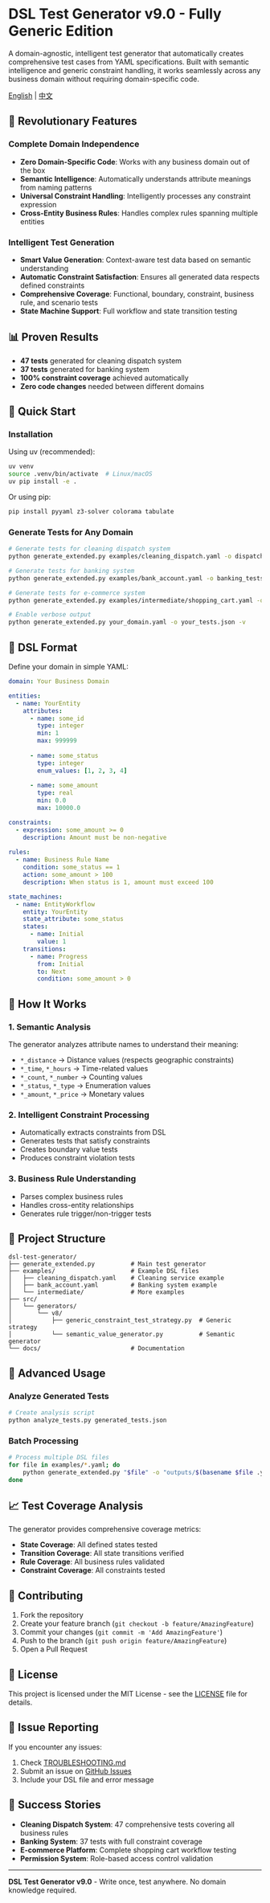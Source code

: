 # DSL Test Generator v9.0 - Fully Generic Edition

A domain-agnostic, intelligent test generator that automatically creates comprehensive test cases from YAML specifications. Built with semantic intelligence and generic constraint handling, it works seamlessly across any business domain without requiring domain-specific code.

[English](README.md) | [中文](README_zh.md)

## 🚀 Revolutionary Features

### Complete Domain Independence
- **Zero Domain-Specific Code**: Works with any business domain out of the box
- **Semantic Intelligence**: Automatically understands attribute meanings from naming patterns
- **Universal Constraint Handling**: Intelligently processes any constraint expression
- **Cross-Entity Business Rules**: Handles complex rules spanning multiple entities

### Intelligent Test Generation
- **Smart Value Generation**: Context-aware test data based on semantic understanding
- **Automatic Constraint Satisfaction**: Ensures all generated data respects defined constraints
- **Comprehensive Coverage**: Functional, boundary, constraint, business rule, and scenario tests
- **State Machine Support**: Full workflow and state transition testing

## 📊 Proven Results

- **47 tests** generated for cleaning dispatch system
- **37 tests** generated for banking system
- **100% constraint coverage** achieved automatically
- **Zero code changes** needed between different domains

## 🎯 Quick Start

### Installation

Using uv (recommended):
```bash
uv venv
source .venv/bin/activate  # Linux/macOS
uv pip install -e .
```

Or using pip:
```bash
pip install pyyaml z3-solver colorama tabulate
```

### Generate Tests for Any Domain

```bash
# Generate tests for cleaning dispatch system
python generate_extended.py examples/cleaning_dispatch.yaml -o dispatch_tests.json

# Generate tests for banking system
python generate_extended.py examples/bank_account.yaml -o banking_tests.json

# Generate tests for e-commerce system
python generate_extended.py examples/intermediate/shopping_cart.yaml -o shopping_tests.json

# Enable verbose output
python generate_extended.py your_domain.yaml -o your_tests.json -v
```

## 📝 DSL Format

Define your domain in simple YAML:

```yaml
domain: Your Business Domain

entities:
  - name: YourEntity
    attributes:
      - name: some_id
        type: integer
        min: 1
        max: 999999
        
      - name: some_status
        type: integer
        enum_values: [1, 2, 3, 4]
        
      - name: some_amount
        type: real
        min: 0.0
        max: 10000.0

constraints:
  - expression: some_amount >= 0
    description: Amount must be non-negative
    
rules:
  - name: Business Rule Name
    condition: some_status == 1
    action: some_amount > 100
    description: When status is 1, amount must exceed 100

state_machines:
  - name: EntityWorkflow
    entity: YourEntity
    state_attribute: some_status
    states:
      - name: Initial
        value: 1
    transitions:
      - name: Progress
        from: Initial
        to: Next
        condition: some_amount > 0
```

## 🧠 How It Works

### 1. Semantic Analysis
The generator analyzes attribute names to understand their meaning:
- `*_distance` → Distance values (respects geographic constraints)
- `*_time`, `*_hours` → Time-related values
- `*_count`, `*_number` → Counting values
- `*_status`, `*_type` → Enumeration values
- `*_amount`, `*_price` → Monetary values

### 2. Intelligent Constraint Processing
- Automatically extracts constraints from DSL
- Generates tests that satisfy constraints
- Creates boundary value tests
- Produces constraint violation tests

### 3. Business Rule Understanding
- Parses complex business rules
- Handles cross-entity relationships
- Generates rule trigger/non-trigger tests

## 📁 Project Structure

```
dsl-test-generator/
├── generate_extended.py          # Main test generator
├── examples/                     # Example DSL files
│   ├── cleaning_dispatch.yaml    # Cleaning service example
│   ├── bank_account.yaml         # Banking system example
│   └── intermediate/             # More examples
├── src/
│   └── generators/
│       └── v8/
│           ├── generic_constraint_test_strategy.py  # Generic strategy
│           └── semantic_value_generator.py          # Semantic generator
└── docs/                         # Documentation
```

## 🔧 Advanced Usage

### Analyze Generated Tests

```python
# Create analysis script
python analyze_tests.py generated_tests.json
```

### Batch Processing

```bash
# Process multiple DSL files
for file in examples/*.yaml; do
    python generate_extended.py "$file" -o "outputs/$(basename $file .yaml).json"
done
```

## 📈 Test Coverage Analysis

The generator provides comprehensive coverage metrics:
- **State Coverage**: All defined states tested
- **Transition Coverage**: All state transitions verified
- **Rule Coverage**: All business rules validated
- **Constraint Coverage**: All constraints tested

## 🤝 Contributing

1. Fork the repository
2. Create your feature branch (`git checkout -b feature/AmazingFeature`)
3. Commit your changes (`git commit -m 'Add AmazingFeature'`)
4. Push to the branch (`git push origin feature/AmazingFeature`)
5. Open a Pull Request

## 📄 License

This project is licensed under the MIT License - see the [LICENSE](LICENSE) file for details.

## 🐛 Issue Reporting

If you encounter any issues:
1. Check [TROUBLESHOOTING.md](docs/TROUBLESHOOTING.md)
2. Submit an issue on [GitHub Issues](https://github.com/yourusername/dsl-test-generator/issues)
3. Include your DSL file and error message

## 🎉 Success Stories

- **Cleaning Dispatch System**: 47 comprehensive tests covering all business rules
- **Banking System**: 37 tests with full constraint coverage
- **E-commerce Platform**: Complete shopping cart workflow testing
- **Permission System**: Role-based access control validation

---

**DSL Test Generator v9.0** - Write once, test anywhere. No domain knowledge required.
